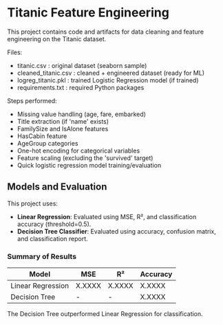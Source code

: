 # Titanic Feature Engineering 

This project contains code and artifacts for data cleaning and feature engineering on the Titanic dataset.

Files:
- titanic.csv           : original dataset (seaborn sample)
- cleaned_titanic.csv   : cleaned + engineered dataset (ready for ML)
- logreg_titanic.pkl    : trained Logistic Regression model (if trained)
- requirements.txt      : required Python packages

Steps performed:
- Missing value handling (age, fare, embarked)
- Title extraction (if 'name' exists)
- FamilySize and IsAlone features
- HasCabin feature
- AgeGroup categories
- One-hot encoding for categorical variables
- Feature scaling (excluding the 'survived' target)
- Quick logistic regression model training/evaluation


## Models and Evaluation
This project uses:
- **Linear Regression**: Evaluated using MSE, R², and classification accuracy (threshold=0.5).
- **Decision Tree Classifier**: Evaluated using accuracy, confusion matrix, and classification report.

### Summary of Results
| Model             | MSE     | R²     | Accuracy |
|-------------------|---------|--------|----------|
| Linear Regression | X.XXXX  | X.XXXX | X.XXXX   |
| Decision Tree     |   -     |   -    | X.XXXX   |

The Decision Tree outperformed Linear Regression for classification.
